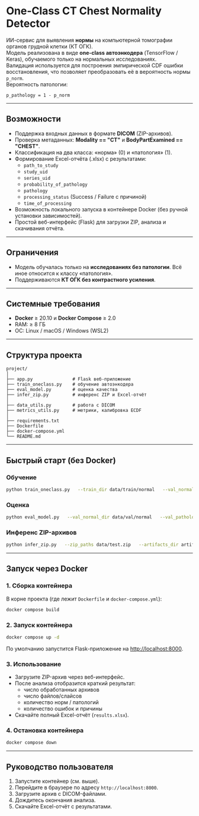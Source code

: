 # One-Class CT Chest Normality Detector

ИИ-сервис для выявления **нормы** на компьютерной томографии органов грудной клетки (КТ ОГК).  
Модель реализована в виде **one-class автоэнкодера** (TensorFlow / Keras), обучаемого только на нормальных исследованиях.  
Валидация используется для построения эмпирической CDF ошибки восстановления, что позволяет преобразовать её в вероятность нормы `p_norm`.  
Вероятность патологии:  
```
p_pathology = 1 - p_norm
```

---

## Возможности
- Поддержка входных данных в формате **DICOM** (ZIP-архивов).
- Проверка метаданных: **Modality == "CT"** и **BodyPartExamined == "CHEST"**.
- Классификация на два класса: «норма» (0) и «патология» (1).
- Формирование Excel-отчёта (.xlsx) с результатами:
  - `path_to_study`  
  - `study_uid`  
  - `series_uid`  
  - `probability_of_pathology`  
  - `pathology`  
  - `processing_status` (Success / Failure с причиной)  
  - `time_of_processing`
- Возможность локального запуска в контейнере Docker (без ручной установки зависимостей).
- Простой веб-интерфейс (Flask) для загрузки ZIP, анализа и скачивания отчёта.

---

## Ограничения
- Модель обучалась только на **исследованиях без патологии**. Всё иное относится к классу «патология».
- Поддерживаются **КТ ОГК без контрастного усиления**.

---

## Системные требования
- **Docker** ≥ 20.10 и **Docker Compose** ≥ 2.0  
- RAM: ≥ 8 ГБ  
- ОС: Linux / macOS / Windows (WSL2)  

---

## Структура проекта
```
project/
│
├── app.py               # Flask веб-приложение
├── train_oneclass.py    # обучение автоэнкодера
├── eval_model.py        # оценка качества
├── infer_zip.py         # инференс ZIP и Excel-отчёт
│
├── data_utils.py        # работа с DICOM
├── metrics_utils.py     # метрики, калибровка ECDF
│
├── requirements.txt
├── Dockerfile
├── docker-compose.yml
└── README.md
```

---

## Быстрый старт (без Docker)

### Обучение
```bash
python train_oneclass.py   --train_dir data/train/normal   --val_normal_dir data/val/normal   --val_pathology_dir data/val/pathology   --out_dir artifacts   --img_size 256   --batch_size 16   --epochs 30   --tune_threshold --tune_mode youden
```

### Оценка
```bash
python eval_model.py   --val_normal_dir data/val/normal   --val_pathology_dir data/val/pathology   --test_normal_dir data/test/normal   --test_pathology_dir data/test/pathology   --artifacts_dir artifacts   --img_size 256
```

### Инференс ZIP-архивов
```bash
python infer_zip.py   --zip_paths data/test.zip   --artifacts_dir artifacts   --xlsx_out results.xlsx   --img_size 256
```

---

## Запуск через Docker

### 1. Сборка контейнера
В корне проекта (где лежит `Dockerfile` и `docker-compose.yml`):
```bash
docker compose build
```

### 2. Запуск контейнера
```bash
docker compose up -d
```

По умолчанию запустится Flask-приложение на [http://localhost:8000](http://localhost:8000).

### 3. Использование
- Загрузите ZIP-архив через веб-интерфейс.  
- После анализа отобразится краткий результат:
  - число обработанных архивов
  - число файлов/слайсов
  - количество норм / патологий
  - количество ошибок и причины
- Скачайте полный Excel-отчёт (`results.xlsx`).

### 4. Остановка контейнера
```bash
docker compose down
```

---

## Руководство пользователя
1. Запустите контейнер (см. выше).  
2. Перейдите в браузере по адресу `http://localhost:8000`.  
3. Загрузите архив с DICOM-файлами.  
4. Дождитесь окончания анализа.  
5. Скачайте Excel-отчёт с результатами.
